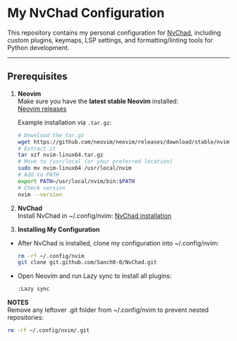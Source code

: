 # My NvChad Configuration

This repository contains my personal configuration for [NvChad](https://nvchad.com), including custom plugins, keymaps, LSP settings, and formatting/linting tools for Python development.  

---

## Prerequisites

1. **Neovim**  
   Make sure you have the **latest stable Neovim** installed:  
   [Neovim releases](https://github.com/neovim/neovim/releases/tag/stable)  

   Example installation via `.tar.gz`:

   ```bash
   # Download the tar.gz
   wget https://github.com/neovim/neovim/releases/download/stable/nvim-linux64.tar.gz
   # Extract it
   tar xzf nvim-linux64.tar.gz
   # Move to /usr/local (or your preferred location)
   sudo mv nvim-linux64 /usr/local/nvim
   # Add to PATH
   export PATH=/usr/local/nvim/bin:$PATH
   # Check version
   nvim --version
   
2. **NvChad**  
   Install NvChad in ~/.config/nvim:
   [NvChad installation](https://nvchad.com/docs/quickstart/install/)

4. **Installing My Configuration**  
- After NvChad is installed, clone my configuration into ~/.config/nvim:
  ```bash
  rm -rf ~/.config/nvim
  git clone git.github.com/Sanch0-0/NvChad.git
  ```
- Open Neovim and run Lazy sync to install all plugins:
  ```bash
  :Lazy sync
  ```
**NOTES**  
Remove any leftover .git folder from ~/.config/nvim to prevent nested repositories:
```bash
rm -rf ~/.config/nvim/.git
```
   
